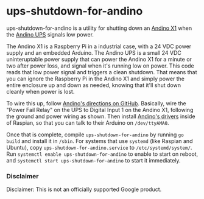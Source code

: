 # ups-shutdown-for-andino

ups-shutdown-for-andino is a utility for shutting down an [Andino
X1](https://andino.systems/andino-x1/) when the [Andino
UPS](https://andino.systems/andino-ups-uninterruptible-power-supply/) signals
low power.

The Andino X1 is a Raspberry Pi in a industrial case, with a 24 VDC
power supply and an embedded Arduino.  The Andino UPS is a small 24
VDC uninteruptable power supply that can power the Andino X1 for a
minute or two after power loss, and signal when it's running low on
power.  This code reads that low power signal and triggers a clean
shutdown.  That means that you can ignore the Raspberry Pi in the
Andino X1 and simply power the entire enclosure up and down as needed,
knowing that it'll shut down cleanly when power is lost.

To wire this up, follow [Andino's directions on
GitHub](https://github.com/andino-systems/Andino-UPS).  Basically,
wire the "Power Fail Relay" on the UPS to Digital Input 1 on the
Andino X1, following the ground and power wiring as shown.  Then
install [Andino's
drivers](https://github.com/andino-systems/Andino-X1/tree/master/doc/BaseBoard)
inside of Raspian, so that you can talk to their Arduino on
`/dev/ttyAMA0`.

Once that is complete, compile `ups-shutdown-for-andino` by running
`go build` and install it in `/sbin`.  For systems that use `systemd`
(like Raspian and Ubuntu), copy `ups-shutdown-for-andino.service` to
`/etc/systemd/system/`.  Run `systemctl enable
ups-shutdown-for-andino` to enable to start on reboot, and `systemctl
start ups-shutdown-for-andino` to start it immediately.

### Disclaimer

Disclaimer: This is not an officially supported Google product.

